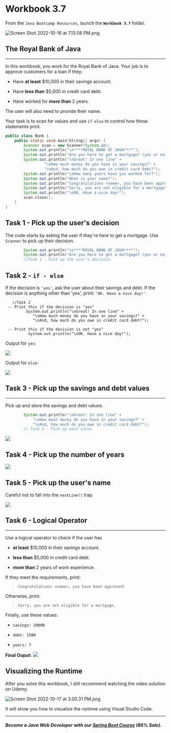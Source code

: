 # Workbook 3.7

From the `Java Bootcamp Resources`, launch the **`Workbook 3.7`** folder.

![Screen Shot 2022-10-16 at 7.13.08 PM.png](https://firebasestorage.googleapis.com/v0/b/learnthepart-75aed.appspot.com/o/images%2F068d35b4-92c6-4d60-89d8-361110d5e737?alt=media&token=7726086e-dc1c-4e77-a7d7-8a6120bc5802)

## The Royal Bank of Java
----------------------

In this workbook, you work for the Royal Bank of Java. Your job is to approve customers for a loan if they:

-   Have **at least** $10,000 in their savings account.

-   Have **less than** $5,000 in credit card debt.

-   Have worked for **more than** 2 years.

The user will also need to provide their name.

Your task is to scan for values and use `if-else` to control how these statements print.

```java
public class Bank {
    public static void main﻿(﻿String[] args﻿) {
        Scanner scan = new Scanner﻿(System.in)﻿;
        System.out.﻿println﻿(﻿"\n****ROYAL BANK OF JAVA****"﻿)﻿;
        System.out.﻿println﻿(﻿"Are you here to get a mortgage? (yes or no)"﻿)﻿;
        System.out.﻿println﻿(﻿"\nGreat! In one line" +
                 "\nHow much money do you have in your savings?" +
                 "\nAnd, how much do you owe in credit card debt?"﻿)﻿;
        System.out.﻿println﻿(﻿"\nHow many years have you worked for?"﻿)﻿;
        System.out.﻿println﻿(﻿"What is your name?"﻿)﻿;
        System.out.﻿println﻿(﻿"Congratulations <name>, you have been approved!"﻿)﻿;
        System.out.﻿println﻿(﻿"Sorry, you are not eligible for a mortgage"﻿)﻿;
        System.out.﻿println﻿(﻿"\nOK. Have a nice day!"﻿)﻿;
        scan.﻿close﻿(﻿)﻿;
    }
}
```

## Task 1 - Pick up the user's decision

The code starts by asking the user if they're here to get a mortgage. Use `Scanner` to pick up their decision.

```java
        System.out.﻿println﻿(﻿"\n****ROYAL BANK OF JAVA****"﻿)﻿;
        System.out.﻿println﻿(﻿"Are you here to get a mortgage? (yes or no)"﻿)﻿;
        //Task 1 - ﻿Pick up﻿ ﻿the user's decision.

```

## Task 2 - `if - else`

If the decision is `'yes'`, ask the user about their savings and debt. If the decision is anything other than 'yes', print: `'OK. Have a nice day!'`.

```
   //Task 2
 -- Print this if the decision is "yes"
         System.out.println("\nGreat! In one line" +
            "\nHo﻿w much ﻿m﻿oney do you have in your savings?" +
            "\nAnd, how much do you owe in credit card debt?");

 -- Print this if the decision is not "yes"
          System.out.println("\nOK. Have a nice day!");

```

Output for `yes`:

![](https://firebasestorage.googleapis.com/v0/b/learnthepart-75aed.appspot.com/o/images%2Fc71c5d90-f601-4f0f-b95d-05200150868d?alt=media&token=d97ff4a2-53f4-41c4-9632-4fb8c22ac188)

Output for `else`:

![](https://firebasestorage.googleapis.com/v0/b/learnthepart-75aed.appspot.com/o/images%2Feb74f53a-1cfa-4fba-bbe4-b596f106cf11?alt=media&token=42b982f8-17e6-4d9b-a51e-58176160cab6)

## Task 3 - Pick up the savings and debt values
--------------------------------------------

Pick up and store the savings and debt values.

```java
        System.out.﻿println﻿(﻿"\nGreat! In one line" +
            "\nHow much money do you have in your savings?" +
            "\nAnd, how much do you owe in credit card debt?"﻿)﻿;
        // Task 3 - Pick up each value
```

![](https://firebasestorage.googleapis.com/v0/b/learnthepart-75aed.appspot.com/o/images%2Fc2eed793-3b7a-47fa-814d-401047e51304?alt=media&token=233e908c-c9ad-478f-b557-0dd53550cf19)

## Task 4 - Pick up the number of years

![](https://firebasestorage.googleapis.com/v0/b/learnthepart-75aed.appspot.com/o/images%2Fdecee013-3dca-4810-a05a-1effa5cd8d1c?alt=media&token=8a7c2e71-76a9-4688-bcd4-d638261e01b7)

## Task 5 - Pick up the user's name
Careful not to fall into the `nextLine()` trap.

![](https://firebasestorage.googleapis.com/v0/b/learnthepart-75aed.appspot.com/o/images%2F4efa897d-1105-4c71-8546-f965e7cb05f2?alt=media&token=619ed064-e39a-45bc-a40e-dda8bd7c4e21)


## Task 6 - Logical Operator
-------------------------

Use a logical operator to check if the user has

-   **at least** $10,000 in their savings account.

-   **less than** $5,000 in credit card debt.

-   **more than** 2 years of work experience.

If they meet the requirements, print:

> `Congratulations <name>, you have been approved!`

Otherwise, print:

> `Sorry, you are not eligible for a mortgage.`

Finally, use these values:

-   `savings: 20000`

-   `debt: 1500`

-   `years: 7`

**Final Ouput:**
![](https://firebasestorage.googleapis.com/v0/b/learnthepart-75aed.appspot.com/o/images%2Ff2495206-fc97-47cb-a1b9-4f712efeab55?alt=media&token=c1e47b3a-dbcb-4851-8d3e-ec4b3fae4fc8)

## Visualizing the Runtime

After you solve this workbook, I still recommend watching the video solution on Udemy.

![Screen Shot 2022-10-17 at 3.00.31 PM.png](https://firebasestorage.googleapis.com/v0/b/learnthepart-75aed.appspot.com/o/images%2F48408342-8c58-405c-bc67-ebf9f3896bf4?alt=media&token=8aee36f7-169c-4ad1-819e-74301d190d5f)

It will show you how to visualize the runtime using Visual Studio Code.

----------
##### Become a Java Web Developer with our [Spring Boot Course](https://udemy-redirect-app.herokuapp.com/spring) (86% Sale).